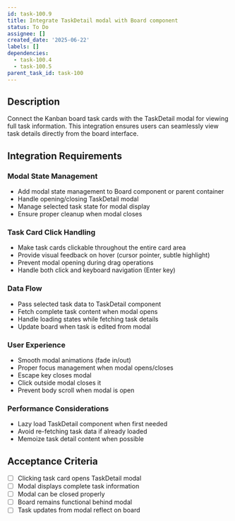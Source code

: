 ```yaml
---
id: task-100.9
title: Integrate TaskDetail modal with Board component
status: To Do
assignee: []
created_date: '2025-06-22'
labels: []
dependencies:
  - task-100.4
  - task-100.5
parent_task_id: task-100
---
```


## Description

Connect the Kanban board task cards with the TaskDetail modal for viewing full task information. This integration ensures users can seamlessly view task details directly from the board interface.

## Integration Requirements

### Modal State Management
- Add modal state management to Board component or parent container
- Handle opening/closing TaskDetail modal
- Manage selected task state for modal display
- Ensure proper cleanup when modal closes

### Task Card Click Handling
- Make task cards clickable throughout the entire card area
- Provide visual feedback on hover (cursor pointer, subtle highlight)
- Prevent modal opening during drag operations
- Handle both click and keyboard navigation (Enter key)

### Data Flow
- Pass selected task data to TaskDetail component
- Fetch complete task content when modal opens
- Handle loading states while fetching task details
- Update board when task is edited from modal

### User Experience
- Smooth modal animations (fade in/out)
- Proper focus management when modal opens/closes
- Escape key closes modal
- Click outside modal closes it
- Prevent body scroll when modal is open

### Performance Considerations
- Lazy load TaskDetail component when first needed
- Avoid re-fetching task data if already loaded
- Memoize task detail content when possible

## Acceptance Criteria

- [ ] Clicking task card opens TaskDetail modal
- [ ] Modal displays complete task information
- [ ] Modal can be closed properly
- [ ] Board remains functional behind modal
- [ ] Task updates from modal reflect on board
